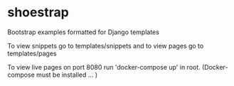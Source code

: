# shoestrap
Bootstrap examples formatted for Django templates

To view snippets go to templates/snippets and to view pages go to templates/pages

To view live pages on port 8080 run 'docker-compose up' in root. (Docker-compose must be installed ... )
